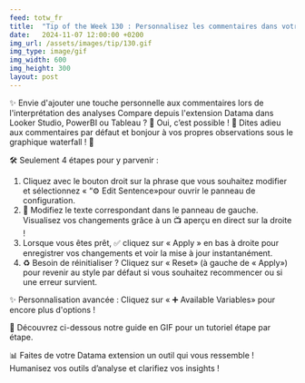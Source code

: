 ```yaml
---
feed: totw_fr
title:  "Tip of the Week 130 : Personnalisez les commentaires dans votre extension Datama !"
date:   2024-11-07 12:00:00 +0200
img_url: /assets/images/tip/130.gif
img_type: image/gif
img_width: 600
img_height: 300
layout: post
---
```


✨ Envie d'ajouter une touche personnelle aux commentaires lors de l'interprétation des analyses Compare depuis l'extension Datama dans Looker Studio, PowerBI ou Tableau ? 🤔 Oui, c’est possible ! 🌈 Dites adieu aux commentaires par défaut et bonjour à vos propres observations sous le graphique waterfall ! 🎉 

🛠 Seulement 4 étapes pour y parvenir  :

  1.	Cliquez avec le bouton droit sur la phrase que vous souhaitez modifier et sélectionnez « “⚙ Edit Sentence»pour ouvrir le panneau de configuration.
  2.	📝 Modifiez le texte correspondant dans le panneau de gauche. Visualisez vos changements grâce à un 📺 aperçu en direct sur la droite !
  3.	Lorsque vous êtes prêt, ✅ cliquez sur « Apply » en bas à droite pour enregistrer vos changements et voir la mise à jour instantanément.
  4.	♻️ Besoin de réinitialiser ? Cliquez sur « Reset» (à gauche de « Apply») pour revenir au style par défaut si vous souhaitez recommencer ou si une erreur survient.

✨ Personnalisation avancée : Cliquez sur « ➕ Available Variables» pour encore plus d'options !

🎥 Découvrez ci-dessous notre guide en GIF pour un tutoriel étape par étape.

📊 Faites de votre Datama extension  un outil qui vous ressemble ! Humanisez vos outils d’analyse et clarifiez vos insights !
